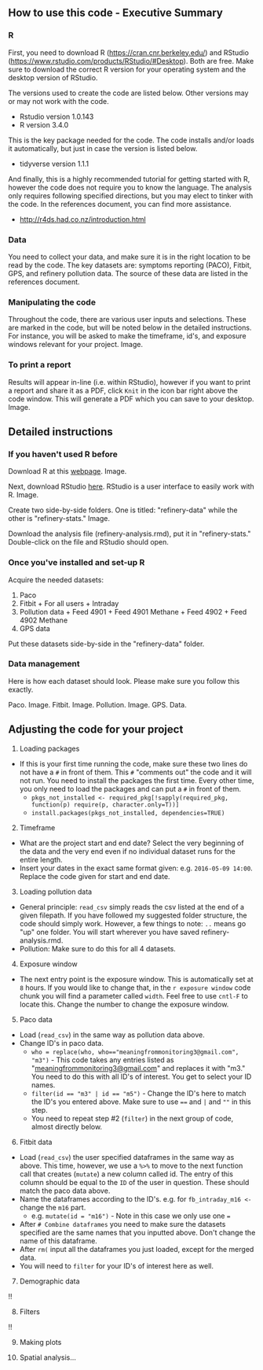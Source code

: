 ## How to use this code - Executive Summary

### R
First, you need to download R (https://cran.cnr.berkeley.edu/) and RStudio (https://www.rstudio.com/products/RStudio/#Desktop). Both are free. Make sure to download the correct R version for your operating system and the desktop version of RStudio.

The versions used to create the code are listed below. Other versions may or may not work with the code.
+ Rstudio version 1.0.143
+ R version 3.4.0

This is the key package needed for the code. The code installs and/or loads it automatically, but just in case the version is listed below.
+ tidyverse version 1.1.1

And finally, this is a highly recommended tutorial for getting started with R, however the code does not require you to know the language. The analysis only requires following specified directions, but you may elect to tinker with the code. In the references document, you can find more assistance.
+ http://r4ds.had.co.nz/introduction.html

### Data
You need to collect your data, and make sure it is in the right location to be read by the code. The key datasets are: symptoms reporting (PACO), Fitbit, GPS, and refinery pollution data. The source of these data are listed in the references document.

### Manipulating the code
Throughout the code, there are various user inputs and selections. These are marked in the code, but will be noted below in the detailed instructions. For instance, you will be asked to make the timeframe, id's, and exposure windows relevant for your project.
Image.

### To print a report
Results will appear in-line (i.e. within RStudio), however if you want to print a report and share it as a PDF, click `Knit` in the icon bar right above the code window. This will generate a PDF which you can save to your desktop.
Image.

## Detailed instructions
### If you haven't used R before
Download R at this [webpage](r). Image.

Next, download RStudio [here](rstudio.com). RStudio is a user interface to easily work with R. Image.

Create two side-by-side folders. One is titled: "refinery-data" while the other is "refinery-stats." Image.

Download the analysis file (refinery-analysis.rmd), put it in "refinery-stats." Double-click on the file and RStudio should open. 

### Once you've installed and set-up R

Acquire the needed datasets:
  1. Paco
  2. Fitbit
    + For all users
    + Intraday
  3. Pollution data
    + Feed 4901
    + Feed 4901 Methane
    + Feed 4902
    + Feed 4902 Methane
  4. GPS data
  
Put these datasets side-by-side in the "refinery-data" folder.

### Data management
Here is how each dataset should look. Please make sure you follow this exactly.

Paco. Image.
Fitbit. Image.
Pollution. Image.
GPS. Data.

## Adjusting the code for your project

1. Loading packages

  + If this is your first time running the code, make sure these two lines do not have a `#` in front of them. This `#` "comments out" the code and it will not run. You need to install the packages the first time. Every other time, you only need to load the packages and can put a `#` in front of them.
    + `pkgs_not_installed <- required_pkg[!sapply(required_pkg, function(p) require(p, character.only=T))]`
    + `install.packages(pkgs_not_installed, dependencies=TRUE)`

2. Timeframe

  + What are the project start and end date? Select the very beginning of the data and the very end even if no individual dataset runs for the entire length.
  + Insert your dates in the exact same format given: e.g. `2016-05-09 14:00`. Replace the code given for start and end date.

3. Loading pollution data

  + General principle: `read_csv` simply reads the csv listed at the end of a given filepath. If you have followed my suggested folder structure, the code should simply work. However, a few things to note: `..` means go "up" one folder. You will start wherever you have saved refinery-analysis.rmd.
  + Pollution: Make sure to do this for all 4 datasets.

4. Exposure window

  + The next entry point is the exposure window. This is automatically set at `8` hours. If you would like to change that, in the `r exposure window` code chunk you will find a parameter called `width`. Feel free to use `cntl-F` to locate this. Change the number to change the exposure window.
  
5. Paco data

  + Load (`read_csv`) in the same way as pollution data above.
  + Change ID's in paco data.
    + `who = replace(who, who=="meaningfrommonitoring3@gmail.com", "m3")` - This code takes any entries listed as "meaningfrommonitoring3@gmail.com" and replaces it with "m3." You need to do this with all ID's of interest. You get to select your ID names. 
    + `filter(id == "m3" | id == "m5")` - Change the ID's here to match the ID's you entered above. Make sure to use `==` and `|` and `""` in this step.
    + You need to repeat step #2 (`filter`) in the next group of code, almost directly below.
  
6. Fitbit data

  + Load (`read_csv`) the user specified dataframes in the same way as above. This time, however, we use a `%>%` to move to the next function call that creates (`mutate`) a new column called id. The entry of this column should be equal to the `ID` of the user in question. These should match the paco data above.
  + Name the dataframes according to the ID's. e.g. for `fb_intraday_m16 <-` change the `m16` part.
    + e.g. `mutate(id = "m16")` - Note in this case we only use one `=`
  + After `# Combine dataframes` you need to make sure the datasets specified are the same names that you inputted above. Don't change the name of this dataframe.
  + After `rm(` input all the dataframes you just loaded, except for the merged data.
  + You will need to `filter` for your ID's of interest here as well.
  
7. Demographic data

!!

8. Filters

!!

9. Making plots

10. Spatial analysis...
  
    
  

